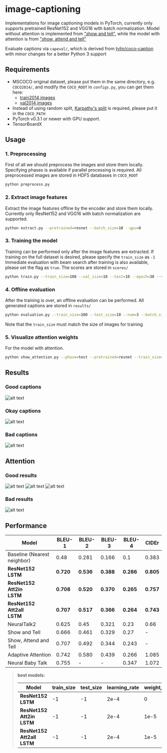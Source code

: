 # image-captioning
Implementations for image captioning models in PyTorch, currently only supports pretrained ResNet152 and VGG16 with batch normalization.
Model without attention is implemented from ["show and tell"](https://arxiv.org/pdf/1411.4555.pdf), 
while the model with attention is from ["show, attend and tell"](https://arxiv.org/pdf/1502.03044.pdf)

Evaluate captions via `capeval/`, which is derived from [tylin/coco-caption](https://github.com/tylin/coco-caption) with minor changes for a better Python 3 support

## Requirements
- MSCOCO original dataset, please put them in the same directory, e.g. `COCO2014/`, and modify the `COCO_ROOT` in `configs.py`, you can get them here: 
    - [train2014 images](http://images.cocodataset.org/zips/train2014.zip)
    - [val2014 images](http://images.cocodataset.org/zips/val2014.zip)
- Instead of using random split, [Karpathy's split](http://cs.stanford.edu/people/karpathy/deepimagesent/caption_datasets.zip) is required, please put it in the `COCO_PATH`
- PyTorch v0.3.1 or newer with GPU support.
- TensorBoardX

## Usage
### 1. Preprocessing
First of all we should preprocess the images and store them locally. Specifying phases is available if parallel processing is required.
All preprocessed images are stored in HDF5 databases in `COCO_ROOT`
```bash
python preprocess.py
```

### 2. Extract image features
Extract the image features offline by the encoder and store them locally. 
Currently only ResNet152 and VGG16 with batch normalization are supported.
```bash
python extract.py --pretrained=resnet --batch_size=10 --gpu=0
```

### 3. Training the model
Training can be performed only after the image features are extracted. 
If training on the full dataset is desired, please specify the `train_size` as `-1`
Immediate evaluation with beam search after training is also available, please set the flag as `true`. 
The scores are stored in `scores/`
```bash
python train.py --train_size=100 --val_size=10 --test=10 --epoch=30 --verbose=10 --learning_rate=1e-3 --batch_size=10 --gpu=0 --pretrained=resnet --attention=false --evaluation=true
```

### 4. Offline evaluation
After the training is over, an offline evaluation can be performed.
All generated captions are stored in `results/`
```bash
python evaluation.py --train_size=100 --test_size=10 --num=3 --batch_size=10 --gpu=10 --pretrained=resnet --attention=false --encoder=<path_to_encoder> --decoder=<path_to_decoder>
```
Note that the `train_size` must match the size of images for training

### 5. Visualize attention weights
For the model with attention.
```bash
python show_attention.py --phase=test --pretrained=resnet --train_size=-1 --val_size=-1 --test_size=-1 --num=10 --encoder=<path_to_encoder> --decoder=<path_to_decoder> --gpu=0
```

## Results
### Good captions
![alt text](https://github.com/daveredrum/image-captioning/blob/master/demo/high.png)
### Okay captions
![alt text](https://github.com/daveredrum/image-captioning/blob/master/demo/medium.png)
### Bad captions
![alt text](https://github.com/daveredrum/image-captioning/blob/master/demo/low.png)

## Attention
### Good results
![alt text](https://github.com/daveredrum/image-captioning/blob/master/demo/attention_good_1.png)
![alt text](https://github.com/daveredrum/image-captioning/blob/master/demo/attention_good_2.png)
![alt text](https://github.com/daveredrum/image-captioning/blob/master/demo/attention_good_3.png)
### Bad results
![alt text](https://github.com/daveredrum/image-captioning/blob/master/demo/attention_bad.png)

## Performance
|Model|BLEU-1|BLEU-2|BLEU-3|BLEU-4|CIDEr|
|---|---|---|---|---|---|
|Baseline (Nearest neighbor)|0.48|0.281|0.166|0.1|0.383|
|__ResNet152 <br/> LSTM__|__0.720__|__0.536__|__0.388__|__0.286__|__0.805__|
|__ResNet152 <br/> Att2in <br/> LSTM__|__0.708__|__0.520__|__0.370__|__0.265__|__0.757__|
|__ResNet152 <br/> Att2all <br/> LSTM__|__0.707__|__0.517__|__0.366__|__0.264__|__0.743__|
|NeuralTalk2|0.625|0.45|0.321|0.23|0.66|
|Show and Tell|0.666|0.461|0.329|0.27|-|
|Show, Attend and Tell|0.707|0.492|0.344|0.243|-|
|Adaptive Attention|0.742|0.580|0.439|0.266|1.085|
|Neural Baby Talk|0.755|-|-|0.347|1.072|

> __best models:__
>
> |Model|train_size|test_size|learning_rate|weight_decay|batch_size|beam_size|dropout|
> |---|---|---|---|---|---|---|---|
> |__ResNet152 <br/> LSTM__|-1|-1|2e-4|0|512|7|0|
> |__ResNet152 <br/> Att2in <br/> LSTM__|-1|-1|2e-4|1e-5|100|7|0|
> |__ResNet152 <br/> Att2all <br/> LSTM__|-1|-1|2e-4|1e-5|100|7|0|
